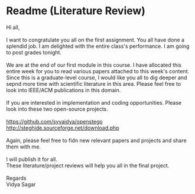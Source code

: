 # Readme (Literature Review)

Hi all, </br>
</br>
I want to congratulate you all on the first assignment. You all have done a splendid job. I am delighted with the entire class's performance. I am going to post grades tonight. </br>
</br>
We are at the end of our first module in this course. I have allocated this entire week for you to read various papers attached to this week's content. Since this is a graduate-level course, I would like you all to dig deeper and sepnd more time with scientific literature in this area. Please feel free to look into IEEE/ACM publications in this domain. </br>
</br>
If you are interested in implementation and coding opportunities. Please look into these two open-source projects. </br>
</br>
https://github.com/syvaidya/openstego </br>
http://steghide.sourceforge.net/download.php </br>
</br>
Again, please feel free to fidn new relevant papers and projects and share them with me. </br>
</br>
I will publish it for all. </br>
These literature/project reviews will help you all in the final project. </br>
</br>
Regards </br>
Vidya Sagar
